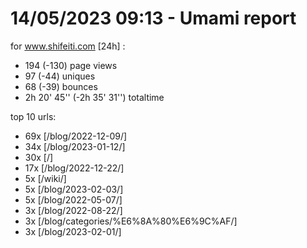 # 14/05/2023 09:13 - Umami report
for www.shifeiti.com [24h] :

 - 194 (-130) page views
 - 97 (-44) uniques
 - 68 (-39) bounces
 - 2h 20' 45'' (-2h 35' 31'') totaltime


top 10 urls:
 - 69x [/blog/2022-12-09/]
 - 34x [/blog/2023-01-12/]
 - 30x [/]
 - 17x [/blog/2022-12-22/]
 - 5x [/wiki/]
 - 5x [/blog/2023-02-03/]
 - 5x [/blog/2022-05-07/]
 - 3x [/blog/2022-08-22/]
 - 3x [/blog/categories/%E6%8A%80%E6%9C%AF/]
 - 3x [/blog/2023-02-01/]


